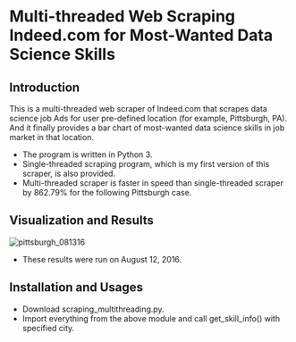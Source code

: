 # Multi-threaded Web Scraping Indeed.com for Most-Wanted Data Science Skills
## Introduction
This is a multi-threaded web scraper of Indeed.com that scrapes data science job Ads for user pre-defined location (for example, Pittsburgh, PA).
And it finally provides a bar chart of most-wanted data science skills in job market in that location.
* The program is written in Python 3.
* Single-threaded scraping program, which is my first version of this scraper, is also provided.
* Multi-threaded scraper is faster in speed than single-threaded scraper by 862.79% for the following Pittsburgh case.

## Visualization and Results
![pittsburgh_081316](https://cloud.githubusercontent.com/assets/19921232/17683707/4b2973f4-630a-11e6-95c4-d3284e251dd4.png)

* These results were run on August 12, 2016.

## Installation and Usages
* Download scraping_multithreading.py.
* Import everything from the above module and call get_skill_info() with specified city.
